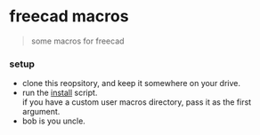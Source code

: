 # freecad macros

> some macros for freecad


### setup
                      
- clone this reopsitory, and keep it somewhere on your drive.
- run the [install][1] script.  
  if you have a custom user macros directory, pass it as the first argument.
- bob is you uncle.




[1]: /bin/install.sh
